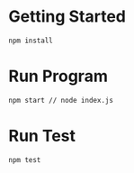 # Getting Started
```
npm install
```

# Run Program
```
npm start // node index.js
```

# Run Test
```
npm test
```